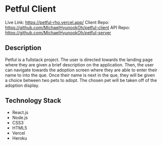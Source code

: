 # Petful Client
Live Link: https://petful-rho.vercel.app/
Client Repo: https://github.com/MichaelHyunookOh/petful-client
API Repo: https://github.com/MichaelHyunookOh/petful-server

## Description

Petful is a fullstack project. The user is directed towards the landing page where they are given a brief description on the application. Then, the user can navigate towards the adoption screen where they are able to enter their name to into the que. Once their name is next in the que, they will be given a choice between two pets to adopt. The chosen pet will be taken off of the adoption display.

## Technology Stack
- React.js
- Node.js
- CSS3
- HTML5
- Vercel
- Heroku